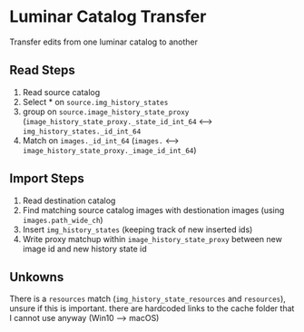 # Luminar Catalog Transfer
Transfer edits from one luminar catalog to another

## Read Steps

1. Read source catalog
2. Select * on `source.img_history_states`
3. group on `source.image_history_state_proxy` (`image_history_state_proxy._state_id_int_64` <--> `img_history_states._id_int_64`
4. Match on `images._id_int_64` (`images.` <--> `image_history_state_proxy._image_id_int_64`)

## Import Steps

1. Read destination catalog
2. Find matching source catalog images with destionation images (using `images.path_wide_ch`)
3. Insert `img_history_states` (keeping track of new inserted ids)
4. Write proxy matchup within `image_history_state_proxy` between new image id and new history state id

## Unkowns

There is a `resources` match (`img_history_state_resources` and `resources`), unsure if this is important. there are hardcoded links to the cache folder that I cannot use anyway (Win10 --> macOS)

